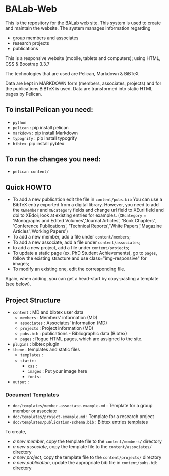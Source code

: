 BALab-Web
==========

This is the repository for the [BALab](http://istlab.dmst.aueb.gr/) web site. This system is used to create and maintain the website. The system manages information regarding

* group members and associates
* research projects
* publications

This is a responsive website (mobile, tablets and computers); using HTML, CSS & Boostrap 3.3.7

The technologies that are used are Pelican, Markdown & BiBTeX

Data are kept in MARKDOWN form (members, associates, projects) and for the publications BiBTeX is used. Data are transformed into static HTML pages by Pelican.

To install Pelican you need:
-----------
* `python` 
* `pelican` : pip install pelican
* `markdown` : pip install Markdown
* `typogrify` : pip install typogrify
* `bibtex`:  pip install pybtex

To run the changes you need:
-----------
* `pelican content/` 


Quick HOWTO
-----------
* To add a new publication edit the file in `content/pubs.bib` 
You can use a BibTeX entry exported from a digital library.
However, you need to add the  `XEmember` and `XEcategory` fields and change url field to XEurl field and doi to XEdoi;
look at existing entries for examples. (`XEcategory` = 'Monographs and Edited Volumes','Journal Articles', 'Book Chapters', 'Conference Publications', 'Technical Reports','White Papers','Magazine Articles','Working Papers')
* To add a new member, add a file under `content/members`;
* To add a new associate, add a file under `content/associates`;
* to add a new project, add a file under `content/projects`;
* To update a static page (ex. PhD Student Achievements), go to `pages`, follow the existing stracture and use class="img-responsive" for images;
* To modify an existing one, edit the corresponding file.

Again, when adding, you can get a head-start by copy-pasting a template
(see below).

Project Structure
-----------------
* `content` : MD and bibtex user data
  * `members` : Members' information (MD)
  * `associates` : Associates' information (MD)
  * `projects` : Project information (MD)
  * `pubs.bib` : publications - Bibliographic data (Bibtex)
  * `pages` : Rogue HTML pages, which are assigned to the site. 
* `plugins` : bibtex plugin  
* `theme` : templates and static files
  * `templates` : 
  * `static` :
	* `css` : 
	* `images` : Put your image here
	* `fonts` : 
* `output` : 
 
### Document Templates ###
* `doc/templates/member-associate-example.md` : Template for a group member or associate
* `doc/templates/project-example.md` : Template for a research project
* `doc/templates/publication-schema.bib` : Bibtex entries templates

To create,

* _a new member_, copy the template file to the `content/members/` directory 
* _a new associate_, copy the template file to the `content/associates/` directory 
* _a new project_, copy the template file to the `content/projects/` directory
* _a new publication_, update the appropriate bib file in `content/pubs.bib` directory 

